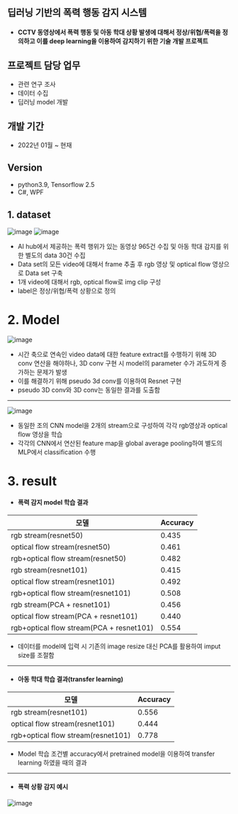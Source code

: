 ## 딥러닝 기반의 폭력 행동 감지 시스템

* #### CCTV 동영상에서 폭력 행동 및 아동 학대 상황 발생에 대해서 정상/위협/폭력을 정의하고 이를 deep learning을 이용하여 감지하기 위한 기술 개발 프로젝트

## 프로젝트 담당 업무
* 관련 연구 조사
* 데이터 수집
* 딥러닝 model 개발

## 개발 기간
* 2022년 01월 ~ 현재

## Version
* python3.9, Tensorflow 2.5
* C#, WPF

## 1. dataset
![image](https://user-images.githubusercontent.com/93234544/206907597-4dd7f7b9-c60d-48c1-8502-5596563b8419.png)
![image](https://user-images.githubusercontent.com/93234544/206907613-570347d3-11bd-473a-a437-0d917768c013.png)

* AI hub에서 제공하는 폭력 행위가 있는 동영상 965건 수집 및 아동 학대 감지를 위한 별도의 data 30건 수집
* Data set의 모든 video에 대해서 frame 추출 후 rgb 영상 및 optical flow 영상으로 Data set 구축
* 1개 video에 대해서 rgb, optical flow로 img clip 구성
* label은 정상/위협/폭력 상황으로 정의

# 2. Model
![image](https://user-images.githubusercontent.com/93234544/206909360-066241e5-c53c-4200-8cbe-14a9dbc01f75.png)
* 시간 축으로 연속인 video data에 대한 feature extract를 수행하기 위해 3D conv 연산을 해야하나, 3D conv 구현 시 model의 parameter 수가 과도하게 증가하는 문제가 발생
* 이를 해결하기 위해 pseudo 3d conv를 이용하여 Resnet 구현
* pseudo 3D conv와 3D conv는 동일한 결과를 도출함
***
![image](https://user-images.githubusercontent.com/93234544/206909109-ddabe3d9-ee43-4604-af2c-9c99dd0b3af1.png)
* 동일한 조의 CNN model을 2개의 stream으로 구성하여 각각 rgb영상과 optical flow 영상을 학습
* 각각의 CNN에서 연산된 feature map을 global average pooling하여 별도의 MLP에서 classification 수행

# 3. result 
* #### 폭력 감지 model 학습 결과
모델|Accuracy
---|---|
rgb stream(resnet50)|0.435|
optical flow stream(resnet50)|0.461|
rgb+optical flow stream(resnet50)|0.482|
rgb stream(resnet101)|0.415|
optical flow stream(resnet101)|0.492|
rgb+optical flow stream(resnet101)|0.508|
rgb stream(PCA + resnet101)|0.456|
optical flow stream(PCA + resnet101)|0.440|
rgb+optical flow stream(PCA + resnet101)|0.554|
* 데이터를 model에 입력 시 기존의 image resize 대신 PCA를 활용하여 imput size를 조절함
 *** 
* #### 아동 학대 학습 결과(transfer learning)
모델|Accuracy
---|---|
rgb stream(resnet101)|0.556|
optical flow stream(resnet101)|0.444|
rgb+optical flow stream(resnet101)|0.778|
* Model 학습 조건별 accuracy에서 pretrained model을 이용하여 transfer learning 하였을 때의 결과
*** 

* #### 폭력 상황 감지 예시
 ![image](https://user-images.githubusercontent.com/93234544/206910423-b1904e03-3cd3-4158-89ed-d09e23ac98ff.png)

  
  
